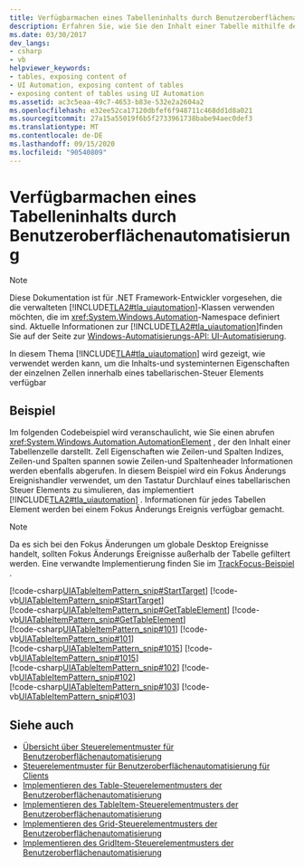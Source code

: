 ```yaml
---
title: Verfügbarmachen eines Tabelleninhalts durch Benutzeroberflächenautomatisierung
description: Erfahren Sie, wie Sie den Inhalt einer Tabelle mithilfe der Benutzeroberflächen Automatisierung verfügbar machen. Der Inhalt und die intrinsischen Eigenschaften der einzelnen Zellen in einem tabellarischen Steuerelement werden verfügbar gemacht.
ms.date: 03/30/2017
dev_langs:
- csharp
- vb
helpviewer_keywords:
- tables, exposing content of
- UI Automation, exposing content of tables
- exposing content of tables using UI Automation
ms.assetid: ac3c5eaa-49c7-4653-b83e-532e2a2604a2
ms.openlocfilehash: e32ee52ca17120dbfef6f948711c468dd1d8a021
ms.sourcegitcommit: 27a15a55019f6b5f2733961738babe94aec0def3
ms.translationtype: MT
ms.contentlocale: de-DE
ms.lasthandoff: 09/15/2020
ms.locfileid: "90540809"
---
```

# <a name="expose-the-content-of-a-table-using-ui-automation"></a>Verfügbarmachen eines Tabelleninhalts durch Benutzeroberflächenautomatisierung
> [!NOTE]
> Diese Dokumentation ist für .NET Framework-Entwickler vorgesehen, die die verwalteten [!INCLUDE[TLA2#tla_uiautomation](../../../includes/tla2sharptla-uiautomation-md.md)]-Klassen verwenden möchten, die im <xref:System.Windows.Automation>-Namespace definiert sind. Aktuelle Informationen zur [!INCLUDE[TLA2#tla_uiautomation](../../../includes/tla2sharptla-uiautomation-md.md)]finden Sie auf der Seite zur [Windows-Automatisierungs-API: UI-Automatisierung](/windows/win32/winauto/entry-uiauto-win32).  
  
 In diesem Thema [!INCLUDE[TLA#tla_uiautomation](../../../includes/tlasharptla-uiautomation-md.md)] wird gezeigt, wie verwendet werden kann, um die Inhalts-und systeminternen Eigenschaften der einzelnen Zellen innerhalb eines tabellarischen-Steuer Elements verfügbar  
  
## <a name="example"></a>Beispiel  
 Im folgenden Codebeispiel wird veranschaulicht, wie Sie einen abrufen <xref:System.Windows.Automation.AutomationElement> , der den Inhalt einer Tabellenzelle darstellt. Zell Eigenschaften wie Zeilen-und Spalten Indizes, Zeilen-und Spalten spannen sowie Zeilen-und Spaltenheader Informationen werden ebenfalls abgerufen. In diesem Beispiel wird ein Fokus Änderungs Ereignishandler verwendet, um den Tastatur Durchlauf eines tabellarischen Steuer Elements zu simulieren, das implementiert [!INCLUDE[TLA2#tla_uiautomation](../../../includes/tla2sharptla-uiautomation-md.md)] . Informationen für jedes Tabellen Element werden bei einem Fokus Änderungs Ereignis verfügbar gemacht.  
  
> [!NOTE]
> Da es sich bei den Fokus Änderungen um globale Desktop Ereignisse handelt, sollten Fokus Änderungs Ereignisse außerhalb der Tabelle gefiltert werden. Eine verwandte Implementierung finden Sie im [TrackFocus-Beispiel](/previous-versions/dotnet/netframework-3.5/ms771428(v=vs.90)) .  
  
 [!code-csharp[UIATableItemPattern_snip#StartTarget](../../../samples/snippets/csharp/VS_Snippets_Wpf/UIATableItemPattern_snip/CSharp/UIATableItemPattern_snippets.cs#starttarget)]
 [!code-vb[UIATableItemPattern_snip#StartTarget](../../../samples/snippets/visualbasic/VS_Snippets_Wpf/UIATableItemPattern_snip/VisualBasic/UIATableItemPattern_snippets.vb#starttarget)]  
[!code-csharp[UIATableItemPattern_snip#GetTableElement](../../../samples/snippets/csharp/VS_Snippets_Wpf/UIATableItemPattern_snip/CSharp/UIATableItemPattern_snippets.cs#gettableelement)]
[!code-vb[UIATableItemPattern_snip#GetTableElement](../../../samples/snippets/visualbasic/VS_Snippets_Wpf/UIATableItemPattern_snip/VisualBasic/UIATableItemPattern_snippets.vb#gettableelement)]  
[!code-csharp[UIATableItemPattern_snip#101](../../../samples/snippets/csharp/VS_Snippets_Wpf/UIATableItemPattern_snip/CSharp/UIATableItemPattern_snippets.cs#101)]
[!code-vb[UIATableItemPattern_snip#101](../../../samples/snippets/visualbasic/VS_Snippets_Wpf/UIATableItemPattern_snip/VisualBasic/UIATableItemPattern_snippets.vb#101)]  
[!code-csharp[UIATableItemPattern_snip#1015](../../../samples/snippets/csharp/VS_Snippets_Wpf/UIATableItemPattern_snip/CSharp/UIATableItemPattern_snippets.cs#1015)]
[!code-vb[UIATableItemPattern_snip#1015](../../../samples/snippets/visualbasic/VS_Snippets_Wpf/UIATableItemPattern_snip/VisualBasic/UIATableItemPattern_snippets.vb#1015)]  
[!code-csharp[UIATableItemPattern_snip#102](../../../samples/snippets/csharp/VS_Snippets_Wpf/UIATableItemPattern_snip/CSharp/UIATableItemPattern_snippets.cs#102)]
[!code-vb[UIATableItemPattern_snip#102](../../../samples/snippets/visualbasic/VS_Snippets_Wpf/UIATableItemPattern_snip/VisualBasic/UIATableItemPattern_snippets.vb#102)]  
[!code-csharp[UIATableItemPattern_snip#103](../../../samples/snippets/csharp/VS_Snippets_Wpf/UIATableItemPattern_snip/CSharp/UIATableItemPattern_snippets.cs#103)]
[!code-vb[UIATableItemPattern_snip#103](../../../samples/snippets/visualbasic/VS_Snippets_Wpf/UIATableItemPattern_snip/VisualBasic/UIATableItemPattern_snippets.vb#103)]  
  
## <a name="see-also"></a>Siehe auch

- [Übersicht über Steuerelementmuster für Benutzeroberflächenautomatisierung](ui-automation-control-patterns-overview.md)
- [Steuerelementmuster für Benutzeroberflächenautomatisierung für Clients](ui-automation-control-patterns-for-clients.md)
- [Implementieren des Table-Steuerelementmusters der Benutzeroberflächenautomatisierung](implementing-the-ui-automation-table-control-pattern.md)
- [Implementieren des TableItem-Steuerelementmusters der Benutzeroberflächenautomatisierung](implementing-the-ui-automation-tableitem-control-pattern.md)
- [Implementieren des Grid-Steuerelementmusters der Benutzeroberflächenautomatisierung](implementing-the-ui-automation-grid-control-pattern.md)
- [Implementieren des GridItem-Steuerelementmusters der Benutzeroberflächenautomatisierung](implementing-the-ui-automation-griditem-control-pattern.md)

